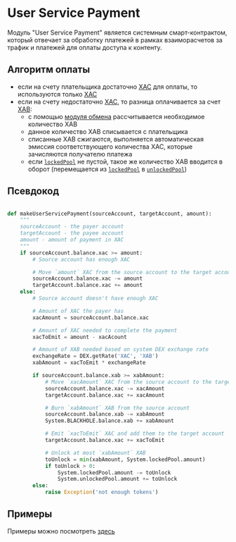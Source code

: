 # User Service Payment

Модуль "User Service Payment" является системным смарт-контрактом, который отвечает за
обработку платежей в рамках взаиморасчетов за трафик и платежей для оплаты доступа к контенту.

## Алгоритм оплаты

- если на счету плательщика достаточно [XAC][1] для оплаты, то используются только [XAC][1]
- если на счету недостаточно [XAC][1], то разница оплачивается за счет [XAB][2]:
    - с помощью [модуля обмена][3] рассчитывается необходимое количество XAB
    - данное количество XAB списывается с плательщика
    - списанные XAB сжигаются, выполняется автоматическая эмиссия соответствующего количества XAC, которые зачисляются получателю платежа
    - если [`lockedPool`][5] не пустой, такое же количество XAB вводится в оборот (перемещается из [`lockedPool`][5] в [`unlockedPool`][6])

<!--
- если на счету недостаточно [XAB][2], то разница может оплачиваться за счет [XAS][4]
    - с помощью модуля обмена токенов рассчитывается необходимое количество [XAS][4]
    - данное количество [XAS][4] списывается с плательщика и зачисляется получателю
-->


## Псевдокод

```python

def makeUserServicePayment(sourceAccount, targetAccount, amount):
    """
    sourceAccount - the payer account
    targetAccount - the payee account
    amount - amount of payment in XAC
    """
    if sourceAccount.balance.xac >= amount:
        # Source account has enough XAC

        # Move `amount` XAC from the source account to the target account
        sourceAccount.balance.xac -= amount
        targetAccount.balance.xac += amount
    else:
        # Source account doesn't have enough XAC

        # Amount of XAC the payer has
        xacAmount = sourceAccount.balance.xac

        # Amount of XAC needed to complete the payment
        xacToEmit = amount - xacAcount

        # Amount of XAB needed based on system DEX exchange rate
        exchangeRate = DEX.getRate('XAC', 'XAB')
        xabAmount = xacToEmit * exchangeRate

        if sourceAccount.balance.xab >= xabAmount:
            # Move `xacAmount` XAC from the source account to the target account
            sourceAccount.balance.xac -= xacAmount
            targetAccount.balance.xac += xacAmount

            # Burn `xabAmount` XAB from the source account
            sourceAccount.balance.xab -= xabAmount
            System.BLACKHOLE.balance.xab += xabAmount

            # Emit `xacToEmit` XAC and add them to the target account
            targetAccount.balance.xac += xacToEmit

            # Unlock at most `xabAmount` XAB
            toUnlock = min(xabAmount, System.lockedPool.amount)
            if toUnlock > 0:
                System.lockedPool.amount -= toUnlock
                System.unlockedPool.amount += toUnlock
        else:
            raise Exception('not enough tokens')

```

## Примеры

Примеры можно посмотреть [здесь][7]


[1]: ../system-tokens/ace-coin.md
[2]: ../system-tokens/ace-byte.md
[3]: ../system-tokens/exchange.md
[4]: ../system-tokens/ace-asset.md
[5]: ../glossary/system-pools.md#lockedpool
[6]: ../glossary/system-pools.md#unlockedpool
[7]: ../system-tokens/examples.md
